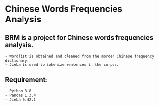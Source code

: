 # Chinese Words Frequencies Analysis 

## BRM is a project for Chinese words frequencies analysis.

    - Wordlist is obtained and cleaned from the morden Chinese frequency dictionary.
    - Jieba is used to tokenize sentences in the corpus.

## Requirement:
    - Python 3.8
    - Pandas 1.3.4
    - Jieba 0.42.1

